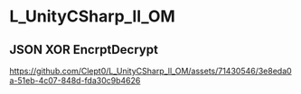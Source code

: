 # L_UnityCSharp_ll_OM
 
## JSON XOR EncrptDecrypt
https://github.com/Clept0/L_UnityCSharp_ll_OM/assets/71430546/3e8eda0a-51eb-4c07-848d-fda30c9b4626

